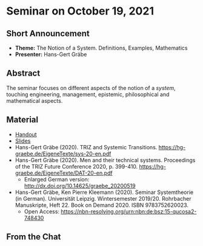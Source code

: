 # Seminar on October 19, 2021

## Short Announcement

* __Theme:__   The Notion of a System. Definitions, Examples, Mathematics
* __Presenter:__ Hans-Gert Gräbe

## Abstract

The seminar focuses on different aspects of the notion of a _system_, touching
engineering, management, epistemic, philosophical and mathematical aspects.

## Material

* [Handout](Handout.pdf) 
* [Slides](Slides.pdf) 
* Hans-Gert Gräbe (2020). TRIZ and Systemic Transitions.
  <https://hg-graebe.de/EigeneTexte/sys-20-en.pdf>
* Hans-Gert Gräbe (2020). Men and their technical systems.  Proceedings of the
  TRIZ Future Conference 2020, p. 399-410.
  <https://hg-graebe.de/EigeneTexte/DAT-20-en.pdf>
  * Enlarged German version: <http://dx.doi.org/10.14625/graebe_20200519>
* Hans-Gert Gräbe, Ken Pierre Kleemann (2020).  Seminar Systemtheorie (in
  German). Universität Leipzig. Wintersemester 2019/20.  Rohrbacher
  Manuskripte, Heft 22.  Book on Demand 2020. ISBN 9783752620023.
  * Open Access: <https://nbn-resolving.org/urn:nbn:de:bsz:15-qucosa2-748430>

## From the Chat 

